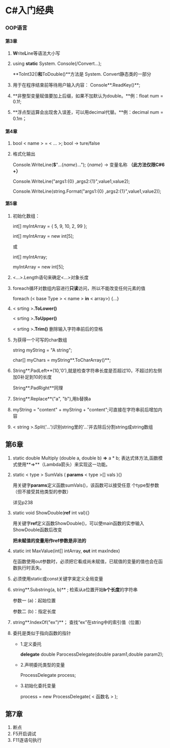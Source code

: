 # C#入门经典

### OOP语言

#### 第3章

1. **W**rite**L**ine等语法大小写

2. using **static** System. Console(/Convert...);

   **ToInt32()**和**ToDouble()**方法是 System. Convert静态类的一部分

3. 用于在程序结束前等待用户输入内容： Console**.ReadKey()**;

4. **非整型变量赋值要加上后缀，如果不加默认为double。**例：float num = 0.1f;

5. **浮点型运算会出现舍入误差，可以用decimal代替。**例：decimal num = 0.1m；

   

#### 第4章

1. bool < name >  = < ... >; 	bool -> ture/false

2. 格式化输出

   Console.WriteLine(**$**"...{*name*}...");   {*name*} -> 变量名称  **（此方法仅限C#6 +）**
   
   Console.WriteLine("args1:{0} ,args2:{1}",value1,value2);
   
   Console.WriteLine(string.Format("args1:{0} ,args2:{1}",value1,value2));
   
   

#### 第5章

1. 初始化数组：

   int[] myIntArray = { 5, 9, 10, 2, 99 };

   int[] myIntArray = new int[5];

   或

   int[] myIntArray; 

   myIntArray = new int[5];

2. <...>.Length语句来确定<...>对象长度

3. foreach循环对数组内容进行**只读**访问，所以不能改变任何元素的值

   foreach (< base Type > < name > **in** < array>) {...}

4. < srting >**.ToLower()**

   < srting >**.ToUpper()**

   < srting >**.Trim()**	删除输入字符串前后的空格

5. 为获得一个可写的char数组

   string myString = "A string"; 

   char[] myChars = myString**.ToCharArray()**;

6. String**.PadLeft**(10,'0'),就是检查字符串长度是否超过10，不超过的左侧加0补足到10的长度

   String**.PadRight**同理

7. String**.Replace**("a", "b"),用b替换a

8. myString = "content" + myString + "content";可直接在字符串前后增加内容

9. < string >.Split('...')识别string里的'...'并去除后分割string成string数组

   

## 第6章

1. static double Multiply (double a, double b) **=>** a * b;	表达式体方法,函数模式使用**=>**（Lambda箭头）来实现这一功能。

2. static < type > SumVals ( **params**  < type >[]  vals ){}    

   用关键字**params**定义函数sumVals()，该函数可以接受任意 个type型参数（但不接受其他类型的参数）

   详见p238

3. static void ShowDouble(**ref** int val){}

   用关键字**ref**定义函数ShowDouble()，可以使main函数的实参输入ShowDouble函数后改变

   **把未赋值的变量用作ref参数是非法的**

4. static int MaxValue(int[] intArray, **out** int maxIndex)

   在函数使用out参数时，必须把它看成尚未赋值，已赋值的变量的值也会在函数执行时丢失。

5. 必须使用static或const关键字来定义全局变量

6. string**.Substring(a, b)** ;   检索从a位置开始**b个长度**的字符串

   参数一 (a)：起始位置

   参数二 (b)：指定长度

7. string**.IndexOf("ex")**； 查找“ex”在string中的索引值（位置）

8. 委托是类似于指向函数的指针

   + 1.定义委托

     **delegate** double ParocessDelegate(double param1,double param2);

   + 2.声明委托类型的变量

     ProcessDelegate process;

   + 3.初始化委托变量

     process = new ProcessDelegate( < 函数名 > );

## 第7章

1. 断点
2. F5开启调试
3. F11逐语句执行